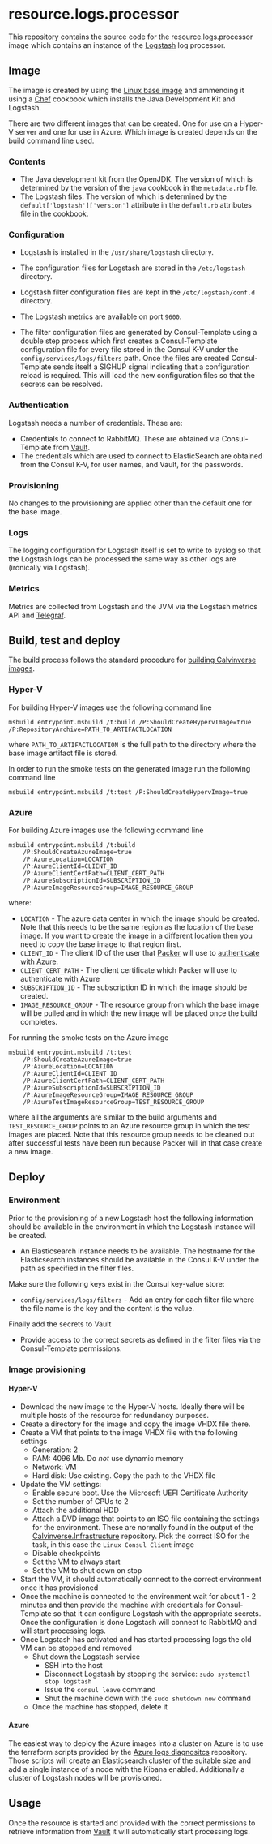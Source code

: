 # resource.logs.processor

This repository contains the source code for the resource.logs.processor image which contains an
instance of the [Logstash](https://www.elastic.co/products/logstash) log processor.

## Image

The image is created by using the [Linux base image](https://github.com/Calvinverse/base.vm.linux)
and ammending it using a [Chef](https://www.chef.io/chef/) cookbook which installs the Java
Development Kit and Logstash.

There are two different images that can be created. One for use on a Hyper-V server and one for use
in Azure. Which image is created depends on the build command line used.

### Contents

* The Java development kit from the OpenJDK. The version of which is determined by the version of the
  `java` cookbook in the `metadata.rb` file.
* The Logstash files. The version of which is determined by the `default['logstash']['version']`
  attribute in the `default.rb` attributes file in the cookbook.

### Configuration

* Logstash is installed in the `/usr/share/logstash` directory.
* The configuration files for Logstash are stored in the `/etc/logstash` directory.
* Logstash filter configuration files are kept in the `/etc/logstash/conf.d` directory.
* The Logstash metrics are available on port `9600`.

* The filter configuration files are generated by Consul-Template using a double step process which
  first creates a Consul-Template configuration file for every file stored in the Consul K-V under
  the `config/services/logs/filters` path. Once the files are created Consul-Template sends itself
  a SIGHUP signal indicating that a configuration reload is required. This will load the new
  configuration files so that the secrets can be resolved.

### Authentication

Logstash needs a number of credentials. These are:

* Credentials to connect to RabbitMQ. These are obtained via Consul-Template from
  [Vault](https://vaultproject.io).
* The credentials which are used to connect to ElasticSearch are obtained from the Consul K-V, for user
  names, and Vault, for the passwords.

### Provisioning

No changes to the provisioning are applied other than the default one for the base image.

### Logs

The logging configuration for Logstash itself is set to write to syslog so that the Logstash logs
can be processed the same way as other logs are (ironically via Logstash).

### Metrics

Metrics are collected from Logstash and the JVM via the Logstash metrics API and
[Telegraf](https://www.influxdata.com/time-series-platform/telegraf/).

## Build, test and deploy

The build process follows the standard procedure for
[building Calvinverse images](https://www.calvinverse.net/documentation/how-to-build).

### Hyper-V

For building Hyper-V images use the following command line

    msbuild entrypoint.msbuild /t:build /P:ShouldCreateHypervImage=true /P:RepositoryArchive=PATH_TO_ARTIFACTLOCATION

where `PATH_TO_ARTIFACTLOCATION` is the full path to the directory where the base image artifact
file is stored.

In order to run the smoke tests on the generated image run the following command line

    msbuild entrypoint.msbuild /t:test /P:ShouldCreateHypervImage=true


### Azure

For building Azure images use the following command line

    msbuild entrypoint.msbuild /t:build
        /P:ShouldCreateAzureImage=true
        /P:AzureLocation=LOCATION
        /P:AzureClientId=CLIENT_ID
        /P:AzureClientCertPath=CLIENT_CERT_PATH
        /P:AzureSubscriptionId=SUBSCRIPTION_ID
        /P:AzureImageResourceGroup=IMAGE_RESOURCE_GROUP

where:

* `LOCATION` - The azure data center in which the image should be created. Note that this needs to be the same
  region as the location of the base image. If you want to create the image in a different location then you need to
  copy the base image to that region first.
* `CLIENT_ID` - The client ID of the user that [Packer](https://packer.io) will use to
  [authenticate with Azure](https://www.packer.io/docs/builders/azure#azure-active-directory-service-principal).
* `CLIENT_CERT_PATH` - The client certificate which Packer will use to authenticate with Azure
* `SUBSCRIPTION_ID` - The subscription ID in which the image should be created.
* `IMAGE_RESOURCE_GROUP` - The resource group from which the base image will be pulled and in which the new image
  will be placed once the build completes.

For running the smoke tests on the Azure image

    msbuild entrypoint.msbuild /t:test
        /P:ShouldCreateAzureImage=true
        /P:AzureLocation=LOCATION
        /P:AzureClientId=CLIENT_ID
        /P:AzureClientCertPath=CLIENT_CERT_PATH
        /P:AzureSubscriptionId=SUBSCRIPTION_ID
        /P:AzureImageResourceGroup=IMAGE_RESOURCE_GROUP
        /P:AzureTestImageResourceGroup=TEST_RESOURCE_GROUP

where all the arguments are similar to the build arguments and `TEST_RESOURCE_GROUP` points to an Azure resource
group in which the test images are placed. Note that this resource group needs to be cleaned out after successful
tests have been run because Packer will in that case create a new image.

## Deploy

### Environment

Prior to the provisioning of a new Logstash host the following information should be available in
the environment in which the Logstash instance will be created.

* An Elasticsearch instance needs to be available. The hostname for the Elasticsearch instances
  should be available in the Consul K-V under the path as specified in the filter files.

Make sure the following keys exist in the Consul key-value store:

* `config/services/logs/filters` - Add an entry for each filter file where the file name is the key
  and the content is the value.

Finally add the secrets to Vault

* Provide access to the correct secrets as defined in the filter files via the Consul-Template
  permissions.

### Image provisioning

#### Hyper-V

* Download the new image to the Hyper-V hosts. Ideally there will be multiple hosts of the resource
  for redundancy purposes.
* Create a directory for the image and copy the image VHDX file there.
* Create a VM that points to the image VHDX file with the following settings
  * Generation: 2
  * RAM: 4096 Mb. Do *not* use dynamic memory
  * Network: VM
  * Hard disk: Use existing. Copy the path to the VHDX file
* Update the VM settings:
  * Enable secure boot. Use the Microsoft UEFI Certificate Authority
  * Set the number of CPUs to 2
  * Attach the additional HDD
  * Attach a DVD image that points to an ISO file containing the settings for the environment. These
    are normally found in the output of the [Calvinverse.Infrastructure](https://github.com/Calvinverse/calvinverse.infrastructure)
    repository. Pick the correct ISO for the task, in this case the `Linux Consul Client` image
  * Disable checkpoints
  * Set the VM to always start
  * Set the VM to shut down on stop
* Start the VM, it should automatically connect to the correct environment once it has provisioned
* Once the machine is connected to the environment wait for about 1 - 2 minutes and then provide the
  machine with credentials for Consul-Template so that it can configure Logstash with the appropriate
  secrets. Once the configuration is done Logstash will connect to RabbitMQ and will start processing
  logs.
* Once Logstash has activated and has started processing logs the old VM can be stopped and removed
  * Shut down the Logstash service
    * SSH into the host
    * Disconnect Logstash by stopping the service: `sudo systemctl stop logstash`
    * Issue the `consul leave` command
    * Shut the machine down with the `sudo shutdown now` command
  * Once the machine has stopped, delete it

#### Azure

The easiest way to deploy the Azure images into a cluster on Azure is to use the terraform scripts
provided by the [Azure logs diagnositcs](https://github.com/Calvinverse/infrastructure.azure.observability.logs)
repository. Those scripts will create an Elasticsearch cluster of the suitable size and add a single instance
of a node with the Kibana enabled. Additionally a cluster of Logstash nodes will be provisioned.

## Usage

Once the resource is started and provided with the correct permissions to retrieve information
from [Vault](https://vaultproject.io) it will automatically start processing logs.
